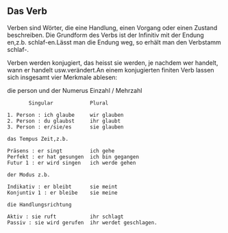 ## Das Verb

Verben sind Wörter, die eine Handlung, einen Vorgang oder einen Zustand beschreiben. Die Grundform des Verbs ist der Infinitiv mit der Endung en,z.b. schlaf-en.Lässt man die Endung weg, so erhält man den Verbstamm schlaf-.

Verben werden konjugiert, das heisst sie werden, je nachdem wer handelt, wann er handelt usw.verändert.An einem konjugierten finiten Verb lassen sich insgesamt vier Merkmale ablesen:

die person und der Numerus  Einzahl / Mehrzahl

```
       Singular            Plural

1. Person : ich glaube     wir glauben
2. Person : du glaubst     ihr glaubt
3. Person : er/sie/es      sie glauben
```
```
das Tempus Zeit,z.b.

Präsens : er singt         ich gehe
Perfekt : er hat gesungen  ich bin gegangen
Futur 1 : er wird singen   ich werde gehen
```

```
der Modus z.b.

Indikativ : er bleibt      sie meint
Konjuntiv 1 : er bleibe    sie meine
```

```
die Handlungsrichtung

Aktiv : sie ruft           ihr schlagt
Passiv : sie wird gerufen  ihr werdet geschlagen.
```